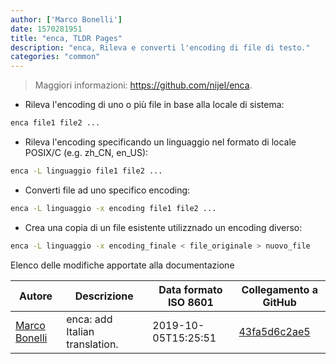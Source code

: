 ```yaml
---
author: ['Marco Bonelli']
date: 1570281951
title: "enca, TLDR Pages"
description: "enca, Rileva e converti l'encoding di file di testo."
categories: "common"
---
```

> Maggiori informazioni: <https://github.com/nijel/enca>.

- Rileva l'encoding di uno o più file in base alla locale di sistema:

```bash
enca file1 file2 ...
```

- Rileva l'encoding specificando un linguaggio nel formato di locale POSIX/C (e.g. zh_CN, en_US):

```bash
enca -L linguaggio file1 file2 ...
```

- Converti file ad uno specifico encoding:

```bash
enca -L linguaggio -x encoding file1 file2 ...
```

- Crea una copia di un file esistente utilizznado un encoding diverso:

```bash
enca -L linguaggio -x encoding_finale < file_originale > nuovo_file
```
Elenco delle modifiche apportate alla documentazione


Autore | Descrizione | Data formato ISO 8601 | Collegamento a GitHub
------|-----|-----|-----
[Marco Bonelli](mailto:marco@mebeim.net) | enca: add Italian translation. | 2019-10-05T15:25:51 | [43fa5d6c2ae5](https://github.com/tldr-pages/tldr/commit/43fa5d6c2ae59d5c26566f61050b9f108ade62e9)

